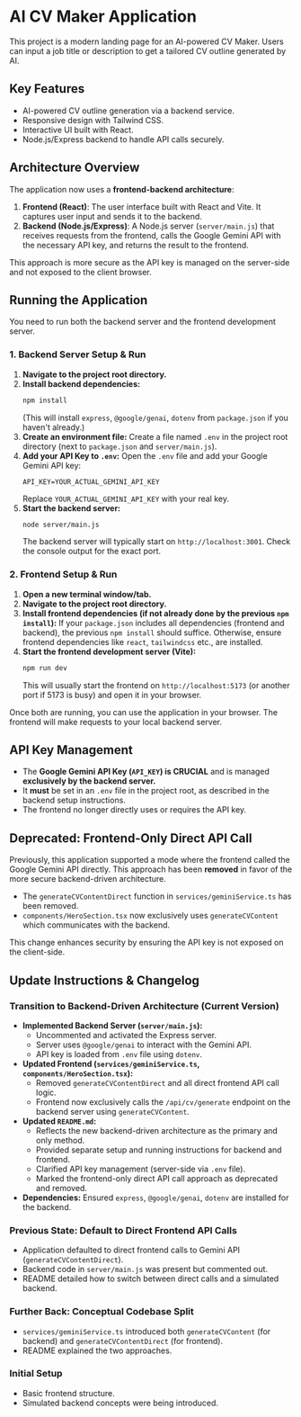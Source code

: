 # AI CV Maker Application

This project is a modern landing page for an AI-powered CV Maker. Users can input a job title or description to get a tailored CV outline generated by AI.

## Key Features

*   AI-powered CV outline generation via a backend service.
*   Responsive design with Tailwind CSS.
*   Interactive UI built with React.
*   Node.js/Express backend to handle API calls securely.

## Architecture Overview

The application now uses a **frontend-backend architecture**:

1.  **Frontend (React)**: The user interface built with React and Vite. It captures user input and sends it to the backend.
2.  **Backend (Node.js/Express)**: A Node.js server (`server/main.js`) that receives requests from the frontend, calls the Google Gemini API with the necessary API key, and returns the result to the frontend.

This approach is more secure as the API key is managed on the server-side and not exposed to the client browser.

## Running the Application

You need to run both the backend server and the frontend development server.

### 1. Backend Server Setup & Run

1.  **Navigate to the project root directory.**
2.  **Install backend dependencies:**
    ```bash
    npm install
    ```
    (This will install `express`, `@google/genai`, `dotenv` from `package.json` if you haven't already.)
3.  **Create an environment file:**
    Create a file named `.env` in the project root directory (next to `package.json` and `server/main.js`).
4.  **Add your API Key to `.env`:**
    Open the `.env` file and add your Google Gemini API key:
    ```
    API_KEY=YOUR_ACTUAL_GEMINI_API_KEY
    ```
    Replace `YOUR_ACTUAL_GEMINI_API_KEY` with your real key.
5.  **Start the backend server:**
    ```bash
    node server/main.js
    ```
    The backend server will typically start on `http://localhost:3001`. Check the console output for the exact port.

### 2. Frontend Setup & Run

1.  **Open a new terminal window/tab.**
2.  **Navigate to the project root directory.**
3.  **Install frontend dependencies (if not already done by the previous `npm install`):**
    If your `package.json` includes all dependencies (frontend and backend), the previous `npm install` should suffice. Otherwise, ensure frontend dependencies like `react`, `tailwindcss` etc., are installed.
4.  **Start the frontend development server (Vite):**
    ```bash
    npm run dev
    ```
    This will usually start the frontend on `http://localhost:5173` (or another port if 5173 is busy) and open it in your browser.

Once both are running, you can use the application in your browser. The frontend will make requests to your local backend server.

## API Key Management

*   The **Google Gemini API Key (`API_KEY`) is CRUCIAL** and is managed **exclusively by the backend server.**
*   It **must** be set in an `.env` file in the project root, as described in the backend setup instructions.
*   The frontend no longer directly uses or requires the API key.

## Deprecated: Frontend-Only Direct API Call

Previously, this application supported a mode where the frontend called the Google Gemini API directly. This approach has been **removed** in favor of the more secure backend-driven architecture.
*   The `generateCVContentDirect` function in `services/geminiService.ts` has been removed.
*   `components/HeroSection.tsx` now exclusively uses `generateCVContent` which communicates with the backend.

This change enhances security by ensuring the API key is not exposed on the client-side.

## Update Instructions & Changelog

### Transition to Backend-Driven Architecture (Current Version)
*   **Implemented Backend Server (`server/main.js`):**
    *   Uncommented and activated the Express server.
    *   Server uses `@google/genai` to interact with the Gemini API.
    *   API key is loaded from `.env` file using `dotenv`.
*   **Updated Frontend (`services/geminiService.ts`, `components/HeroSection.tsx`):**
    *   Removed `generateCVContentDirect` and all direct frontend API call logic.
    *   Frontend now exclusively calls the `/api/cv/generate` endpoint on the backend server using `generateCVContent`.
*   **Updated `README.md`:**
    *   Reflects the new backend-driven architecture as the primary and only method.
    *   Provided separate setup and running instructions for backend and frontend.
    *   Clarified API key management (server-side via `.env` file).
    *   Marked the frontend-only direct API call approach as deprecated and removed.
*   **Dependencies:** Ensured `express`, `@google/genai`, `dotenv` are installed for the backend.

### Previous State: Default to Direct Frontend API Calls
*   Application defaulted to direct frontend calls to Gemini API (`generateCVContentDirect`).
*   Backend code in `server/main.js` was present but commented out.
*   README detailed how to switch between direct calls and a simulated backend.

### Further Back: Conceptual Codebase Split
*   `services/geminiService.ts` introduced both `generateCVContent` (for backend) and `generateCVContentDirect` (for frontend).
*   README explained the two approaches.

### Initial Setup
*   Basic frontend structure.
*   Simulated backend concepts were being introduced.
